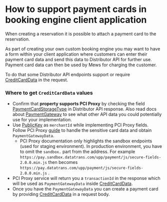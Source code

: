 # How to support payment cards in booking engine client application

When creating a reservation it is possible to attach a payment card to the reservation.

As part of creating your own custom booking engine you may want to have a form within your client application where customers
can enter their payment card data and send this data to Distributor API for further use. Payment card data can then
be used by Mews for charging the customer.

To do that some Distributor API endpoints support or require [CreditCardData](../operations.md#creditcarddata)
in the request.

### Where to get `CreditCardData` values

* Confirm that **property supports PCI Proxy** by checking the field [PaymentCardStorageType](../operations.md#paymentcardstoragetype) in Distributor API response. Also read docs about [PaymentGateway](operations.md#payment-gateway) to see what other API data you could potentially use for your implementation.
* Use [PublicKey](../operations.md#payment-gateway) as `merchantId` while implementing PCI Proxy fields. Follow PCI Proxy [guide](https://docs.pci-proxy.com/collect-and-store-cards/capture-iframes) to handle the sensitive card data and obtain `PaymentGatewayData`.
  * PCI Proxy documentation only highlights the sandbox endpoints (used for staging environment). In production environment, you have to omit the `sandbox.` part from the address. For example `https://pay.sandbox.datatrans.com/upp/payment/js/secure-fields-2.0.0.min.js` then becomes `https://pay.datatrans.com/upp/payment/js/secure-fields-2.0.0.min.js` .
* PCI Proxy service will return you a `transactionId` in the response which will be used as `PaymentGatewayData` inside [CreditCardData](../operations.md#creditcarddata).
* Once you have the `PaymentGatewayData` you can create a payment card by providing [CreditCardData](../operations.md#creditcarddata) in a request body.

